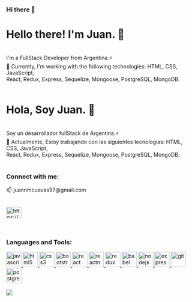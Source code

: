 ### Hi there 👋

<h1>Hello there! I'm Juan. 👋</h1><br/>
I'm a FullStack Developer from Argentina.⚡<br/>
🔭 Currently, I'm working with the following technologies: HTML, CSS, JavaScript, <br/>
React, Redux, Express, Sequelize, Mongoose, PostgreSQL, MongoDB.<br/>
<br/>
<!-- <b>Do you want to contact me?</b> <br/>
📫  juannmcuevas97@gmail.com <br/>
 -->

<h1>Hola, Soy Juan. 👋</h1><br/>
Soy un desarrollador fullStack de Argentina.⚡<br/>
🔭 Actualmente, Estoy trabajando con las siguientes tecnologias: HTML, CSS, JavaScript, <br/>
React, Redux, Express, Sequelize, Mongoose, PostgreSQL, MongoDB.<br/>
<br/>
<!-- <b>¿Quieres contactarme?</b> <br/>
📫  juannmcuevas97@gmail.com <br/>
<br/> -->

<h3 align="left">Connect with me:</h3>
📫  juannmcuevas97@gmail.com <br/>
<br/>
<p align="left">
<a href="https://www.linkedin.com/in/juan-m-cuevas/" target="_blank"><img align="center" src="https://cdn.jsdelivr.net/npm/simple-icons@3.0.1/icons/linkedin.svg" alt="https://www.linkedin.com/in/juan-m-cuevas/" height="30" width="40" /></a>
</p>
<br/>
<h3 align="left">Languages and Tools:</h3>
<p align="left">  <a href="https://developer.mozilla.org/en-US/docs/Web/JavaScript" target="_blank"> <img src="https://upload.wikimedia.org/wikipedia/commons/thumb/9/99/Unofficial_JavaScript_logo_2.svg/1024px-Unofficial_JavaScript_logo_2.svg.png" alt="javascript" width="40" height="40"/> </a> 
<a href="https://www.w3.org/html/" target="_blank"> <img src="https://upload.wikimedia.org/wikipedia/commons/thumb/3/38/HTML5_Badge.svg/600px-HTML5_Badge.svg.png" alt="html5" width="40" height="40"/> </a>
<a href="https://www.w3schools.com/css/" target="_blank"> <img src="https://cdn4.iconfinder.com/data/icons/social-media-logos-6/512/121-css3-512.png" alt="css3" width="40" height="40"/> </a> 
<a href="https://getbootstrap.com" target="_blank"> <img src="https://upload.wikimedia.org/wikipedia/commons/thumb/b/b2/Bootstrap_logo.svg/1024px-Bootstrap_logo.svg.png" alt="bootstrap" width="40" height="40"/> </a> 
<a href="https://reactjs.org/" target="_blank"> <img src="https://seeklogo.com/images/R/react-logo-7B3CE81517-seeklogo.com.png" alt="react" width="40" height="40"/> </a> 
<a href="https://reactnative.dev/" target="_blank"> <img src="https://reactnative.dev/img/header_logo.svg" alt="reactnative" width="40" height="40"/> </a> 
<a href="https://redux.js.org" target="_blank"> <img src="https://seeklogo.com/images/R/redux-logo-9CA6836C12-seeklogo.com.png" alt="redux" width="40" height="40"/> 
<a href="https://babeljs.io/" target="_blank"> <img src="https://www.vectorlogo.zone/logos/babeljs/babeljs-icon.svg" alt="babel" width="40" height="40"/> </a>
<a href="https://nodejs.org" target="_blank"> <img src="https://cdn.pixabay.com/photo/2015/04/23/17/41/node-js-736399_960_720.png" alt="nodejs" height="40"/> </a>
<a href="https://expressjs.com" target="_blank"> <img src="https://i.cloudup.com/zfY6lL7eFa-3000x3000.png" alt="express" height="40"/> </a> 
<a href="https://git-scm.com/" target="_blank"> <img src="https://www.vectorlogo.zone/logos/git-scm/git-scm-icon.svg" alt="git" width="40" height="40"/> </a> 
<a href="https://www.postgresql.org" target="_blank"> <img src="https://upload.wikimedia.org/wikipedia/commons/thumb/2/29/Postgresql_elephant.svg/1200px-Postgresql_elephant.svg.png" alt="postgresql" width="40" height="40"/> </a> 
 <br/>
<br/>
<img   src="https://www.goodcore.co.uk/blog/wp-content/uploads/2019/08/coding-vs-programming-2.jpg" />
